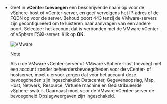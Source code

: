 * Geef in **vCenter toevoegen** een beschrijvende naam op voor de vSphere-host of vCenter-server, en geef vervolgens het IP-adres of de FQDN op voor de server. Behoud poort 443 tenzij de VMware-servers zijn geconfigureerd om te luisteren naar aanvragen van een andere poort. Selecteer het account dat is verbonden met de VMware vCenter-of vSphere ESXi-server. Klik op **OK**.

    ![VMware](./media/site-recovery-add-vcenter/vmware-server.png)

   > [!NOTE]
   > Als u de VMware vCenter-server of VMware vSphere-host toevoegt met een account zonder beheerdersbevoegdheden voor de vCenter- of hostserver, moet u ervoor zorgen dat voor het account deze bevoegdheden zijn ingeschakeld: Datacenter, Gegevensopslag, Map, Host, Netwerk, Resource, Virtuele machine en Gedistribueerde vSphere-switch. Daarnaast moet voor de VMware vCenter-server de bevoegdheid Opslagweergaven zijn ingeschakeld.
